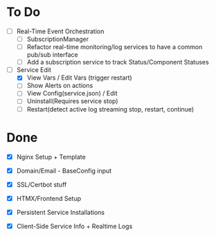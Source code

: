 # To Do

- [ ] Real-Time Event Orchestration
    - [ ] SubscriptionManager
    - [ ] Refactor real-time monitoring/log services to have a common pub/sub interface
    - [ ] Add a subscription service to track Status/Component Statuses

- [ ] Service Edit
    - [x] View Vars / Edit Vars (trigger restart)
    - [ ] Show Alerts on actions
    - [ ] View Config(service.json) / Edit
    - [ ] Uninstall(Requires service stop)
    - [ ] Restart(detect active log streaming stop, restart, continue)

# Done

- [x] Nginx Setup + Template
- [x] Domain/Email - BaseConfig input
- [x] SSL/Certbot stuff
- [x] HTMX/Frontend Setup
- [x] Persistent Service Installations
- [x] Client-Side Service Info + Realtime Logs

